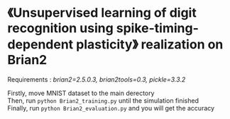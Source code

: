 # 《Unsupervised learning of digit recognition using spike-timing-dependent plasticity》 realization on Brian2  

Requirements : *brian2=2.5.0.3, brian2tools=0.3, pickle=3.3.2*  

Firstly, move MNIST dataset to the main derectory  
Then, run ```python Brian2_training.py``` until the simulation finished  
Finally, run ```python Brian2_evaluation.py``` and you will get the accuracy  
